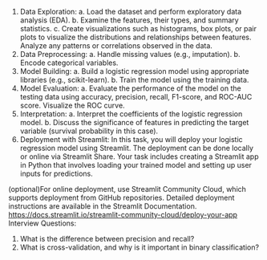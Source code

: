 1. Data Exploration:
a. Load the dataset and perform exploratory data analysis (EDA).
b. Examine the features, their types, and summary statistics.
c. Create visualizations such as histograms, box plots, or pair plots to visualize the distributions and relationships between features.
Analyze any patterns or correlations observed in the data.
2. Data Preprocessing:
a. Handle missing values (e.g., imputation).
b. Encode categorical variables.
3. Model Building:
a. Build a logistic regression model using appropriate libraries (e.g., scikit-learn).
b. Train the model using the training data.
4. Model Evaluation:
a. Evaluate the performance of the model on the testing data using accuracy, precision, recall, F1-score, and ROC-AUC score.
Visualize the ROC curve.
5. Interpretation:
a. Interpret the coefficients of the logistic regression model.
b. Discuss the significance of features in predicting the target variable (survival probability in this case).
6. Deployment with Streamlit:
In this task, you will deploy your logistic regression model using Streamlit. The deployment can be done locally or online via Streamlit Share. Your task includes creating a Streamlit app in Python that involves loading your trained model and setting up user inputs for predictions. 

(optional)For online deployment, use Streamlit Community Cloud, which supports deployment from GitHub repositories. 
Detailed deployment instructions are available in the Streamlit Documentation.
https://docs.streamlit.io/streamlit-community-cloud/deploy-your-app 
Interview Questions:
1. What is the difference between precision and recall?
2. What is cross-validation, and why is it important in binary classification?
